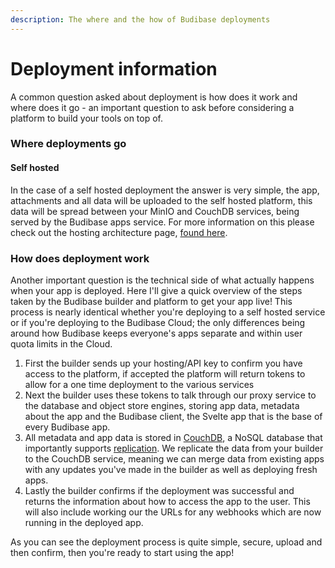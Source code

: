 ```yaml
---
description: The where and the how of Budibase deployments
---
```


# Deployment information

A common question asked about deployment is how does it work and where does it go - an important question to ask before considering a platform to build your tools on top of.

### Where deployments go

#### Self hosted

In the case of a self hosted deployment the answer is very simple, the app, attachments and all data will be uploaded to the self hosted platform, this data will be spread between your MinIO and CouchDB services, being served by the Budibase apps service. For more information on this please check out the hosting architecture page, [found here](budibase-architecture/).

### How does deployment work

Another important question is the technical side of what actually happens when your app is deployed. Here I'll give a quick overview of the steps taken by the Budibase builder and platform to get your app live! This process is nearly identical whether you're deploying to a self hosted service or if you're deploying to the Budibase Cloud; the only differences being around how Budibase keeps everyone's apps separate and within user quota limits in the Cloud.

1. First the builder sends up your hosting/API key to confirm you have access to the platform, if accepted the platform will return tokens to allow for a one time deployment to the various services
2. Next the builder uses these tokens to talk through our proxy service to the database and object store engines, storing app data, metadata about the app and the Budibase client, the Svelte app that is the base of every Budibase app.
3. All metadata and app data is stored in [CouchDB](https://couchdb.apache.org), a NoSQL database that importantly supports [replication](https://docs.couchdb.org/en/stable/replication/protocol.html). We replicate the data from your builder to the CouchDB service, meaning we can merge data from existing apps with any updates you've made in the builder as well as deploying fresh apps.
4. Lastly the builder confirms if the deployment was successful and returns the information about how to access the app to the user. This will also include working our the URLs for any webhooks which are now running in the deployed app.

As you can see the deployment process is quite simple, secure, upload and then confirm, then you're ready to start using the app!
